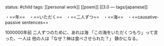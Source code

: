 status: #child 
tags: [[personal work]] [[poem]] [[3.0 — tags/japanese]]

・==年==　・==いただく==　・==二人ずつ==　・==海==　・==causative-passive sentences==

1000000年前
二人ずつのために、あれは海
「この海をいただくつもり」って言った、一人は
他の人は「なぜ？神は食べさせられた？」
静かになる。